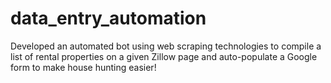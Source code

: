 # data_entry_automation

Developed an automated bot using web scraping technologies to compile a list of rental properties on a given Zillow page and auto-populate a Google form to make house hunting easier!
